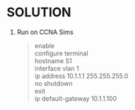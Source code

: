 # SOLUTION

1. Run on CCNA Sims
   
   > enable <br>
     configure terminal <br>
     hostname S1 <br>
     interface vlan 1 <br>
     ip address 10.1.1.1 255.255.255.0 <br>
     no shutdown <br>
     exit <br>
     ip default-gateway 10.1.1.100
